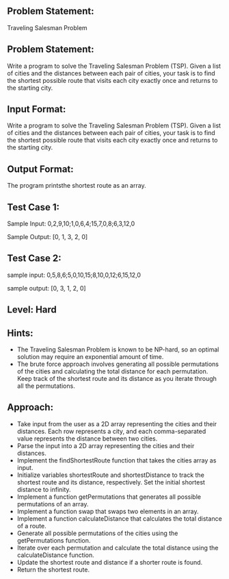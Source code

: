 ## Problem Statement:
Traveling Salesman Problem

## Problem Statement:
Write a program to solve the Traveling Salesman Problem (TSP). Given a list of cities and the distances between each pair of cities, your task is to find the shortest possible route that visits each city exactly once and returns to the starting city.

## Input Format:
Write a program to solve the Traveling Salesman Problem (TSP). Given a list of cities and the distances between each pair of cities, your task is to find the shortest possible route that visits each city exactly once and returns to the starting city.

## Output Format:
The program printsthe shortest route as an array.


## Test Case 1:
Sample Input:
0,2,9,10;1,0,6,4;15,7,0,8;6,3,12,0

Sample Output:
[0, 1, 3, 2, 0]

## Test Case 2:
sample input: 
0,5,8,6;5,0,10,15;8,10,0,12;6,15,12,0

sample output:
[0, 3, 1, 2, 0]

## Level: Hard

## Hints:
- The Traveling Salesman Problem is known to be NP-hard, so an optimal solution may require an exponential amount of time.
- The brute force approach involves generating all possible permutations of the cities and calculating the total distance for each permutation.
Keep track of the shortest route and its distance as you iterate through all the permutations.

## Approach:
- Take input from the user as a 2D array representing the cities and their distances. Each row represents a city, and each comma-separated value represents the distance between two cities.
- Parse the input into a 2D array representing the cities and their distances.
- Implement the findShortestRoute function that takes the cities array as input.
- Initialize variables shortestRoute and shortestDistance to track the shortest route and its distance, respectively. Set the initial shortest distance to infinity.
- Implement a function getPermutations that generates all possible permutations of an array.
- Implement a function swap that swaps two elements in an array.
- Implement a function calculateDistance that calculates the total distance of a route.
- Generate all possible permutations of the cities using the getPermutations function.
- Iterate over each permutation and calculate the total distance using the calculateDistance function.
- Update the shortest route and distance if a shorter route is found.
- Return the shortest route.
